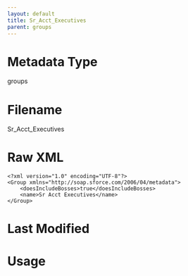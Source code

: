 ```yaml
---
layout: default
title: Sr_Acct_Executives
parent: groups
---
```

# Metadata Type
groups


# Filename 
Sr_Acct_Executives


# Raw XML
```
<?xml version="1.0" encoding="UTF-8"?>
<Group xmlns="http://soap.sforce.com/2006/04/metadata">
    <doesIncludeBosses>true</doesIncludeBosses>
    <name>Sr Acct Executives</name>
</Group>
```


# Last Modified


# Usage
